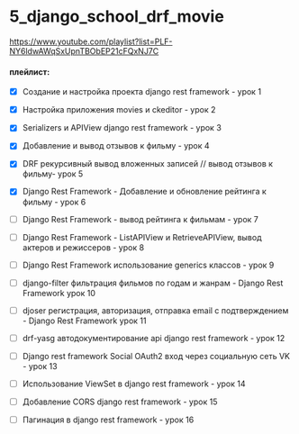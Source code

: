 # 5_django_school_drf_movie

https://www.youtube.com/playlist?list=PLF-NY6ldwAWqSxUpnTBObEP21cFQxNJ7C

#### плейлист:
- [x] Создание и настройка проекта django rest framework - урок 1
- [x] Настройка приложения movies и ckeditor - урок 2
- [x] Serializers и APIView django rest framework - урок 3
- [x] Добавление и вывод отзывов к фильму - урок 4
- [x] DRF рекурсивный вывод вложенных записей // вывод отзывов к фильму- урок 5
- [x] Django Rest Framework - Добавление и обновление рейтинга к фильму - урок 6
- [ ] Django Rest Framework - вывод рейтинга к фильмам - урок 7
- [ ] Django Rest Framework - ListAPIView и RetrieveAPIView, вывод актеров и режиссеров - урок 8
- [ ] Django Rest Framework использование generics классов - урок 9
- [ ] django-filter фильтрация фильмов по годам и жанрам - Django Rest Framework урок 10
- [ ] djoser регистрация, авторизация, отправка email с подтверждением - Django Rest Framework урок 11
- [ ] drf-yasg автодокументирование api django rest framework - урок 12
- [ ] Django rest framework Social OAuth2 вход через социальную сеть VK - урок 13
- [ ] Использование ViewSet в django rest framework - урок 14
- [ ] Добавление CORS django rest framework - урок 15
- [ ] Пагинация в django rest framework - урок 16


